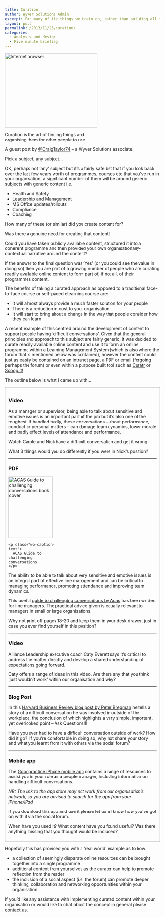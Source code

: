 ```yaml
---
title: Curation
author: Wyver Solutions Admin
excerpt: For many of the things we train on, rather than building all the content ourselves, could we instead take publicly available content, structured it into a coherent programme and then provide our own organisationally-contextual narrative around the content? Craig Taylor explores the question.
layout: post
permalink: /2013/11/25/curation/
categories:
  - Analysis and design
  - Five minute briefing
---
```

<div id="attachment_915" style="width: 310px" class="wp-caption alignright">
  <a href="http://www.wyversolutions.co.uk/cms/wp-content/uploads/2013/11/Internet1.jpg"><img class="size-medium wp-image-915" alt="Internet browser" src="http://www.wyversolutions.co.uk/cms/wp-content/uploads/2013/11/Internet1-300x241.jpg" width="300" height="241" /></a>
  
  <p class="wp-caption-text">
    Curation is the art of finding things and organising them for other people to use.
  </p>
</div>

<p dir="ltr">
  A guest post by <a href="https://twitter.com/CraigTaylor74" target="_blank">@CraigTaylor74</a> &#8211; a Wyver Solutions associate.
</p>

<p dir="ltr">
  Pick a subject, any subject&#8230;
</p>

<p dir="ltr">
  OK, perhaps not &#8216;any&#8217; subject but it&#8217;s a fairly safe bet that if you look back over the last few years worth of programmes, courses etc that you&#8217;ve run in your organisation, a significant number of them will be around generic subjects with generic content i.e.
</p>

  * Health and Safety
  * Leadership and Management
  * MS Office updates/rollouts
  * Compliance
  * Coaching

<p dir="ltr">
  How many of these (or similar) did you create content for?
</p>

<p dir="ltr">
  Was there a genuine need for creating that content?
</p>

<p dir="ltr">
  Could you have taken publicly available content, structured it into a coherent programme and then provided your own organisationally-contextual narrative around the content?
</p>

<p dir="ltr">
  If the answer to the final question was ‘Yes’ (or you could see the value in doing so) then you are part of a growing number of people who are curating readily available online content to form part of, if not all, of their programmes content.
</p>

<p dir="ltr">
  The benefits of taking a curated approach as opposed to a traditional face-to-face course or self-paced elearning course are:
</p>

  * It will almost always provide a much faster solution for your people
  * There is a reduction in cost to your organisation
  * It will start to bring about a change in the way that people consider how they can learn

<p dir="ltr">
  A recent example of this centred around the development of content to support people having &#8216;difficult conversations&#8217;. Given that the general principles and approach to this subject are fairly generic, it was decided to curate readily available online content and use it to form an online programme within a Learning Management System (which is also where the forum that is mentioned below was contained), however the content could just as easily be contained on an intranet page, a PDF or email (forgoing perhaps the forum) or even within a purpose built tool such as <a href="http://www.curatr3.com/">Curatr</a> or <a href="http://www.scoop.it/">Scoop.it!</a>
</p>

<p dir="ltr">
  The outline below is what I came up with&#8230;
</p>

<div style="border: 1px solid #aaa; padding: 10px;">
  <h3>
    Video
  </h3>
  
  <p>
    As a manager or supervisor, being able to talk about sensitive and emotive issues is an important part of the job but it&#8217;s also one of the toughest. If handled badly, these conversations &#8211; about performance, conduct or personal matters &#8211; can damage team dynamics, lower morale and badly effect levels of attendance and performance.
  </p>
  
  <p dir="ltr">
    Watch Carole and Nick have a difficult conversation and get it wrong.
  </p>
  
  <p dir="ltr">
  </p>
  
  <p dir="ltr">
    What 3 things would you do differently if you were in Nick&#8217;s position?
  </p>
  
  <hr />
  
  <h3>
    PDF
  </h3>
  
  <div id="attachment_908" style="width: 153px" class="wp-caption alignright">
    <a href="http://www.wyversolutions.co.uk/cms/wp-content/uploads/2013/11/Screen-Shot-2013-11-25-at-10.25.22.png"><img class="size-medium wp-image-908" alt="ACAS Guide to challenging conversations book cover" src="http://www.wyversolutions.co.uk/cms/wp-content/uploads/2013/11/Screen-Shot-2013-11-25-at-10.25.22-214x300.png" width="143" height="200" /></a>
    
    <p class="wp-caption-text">
      ACAS Guide to challenging conversations
    </p>
  </div>
  
  <p>
    The ability to be able to talk about very sensitive and emotive issues is an integral part of effective line management and can be critical to managing performance, promoting attendance and improving team dynamics.
  </p>
  
  <p dir="ltr">
    This useful <a href="http://www.acas.org.uk/media/pdf/9/1/Challenging_conversations_and_how_to_manage_them_APRIL-2012.pdf" target="_blank">guide to challenging conversations by Acas</a> has been written for line managers. The practical advice given is equally relevant to managers in small or large organisations.
  </p>
  
  <p dir="ltr">
    Why not print off pages 18-20 and keep them in your desk drawer, just in case you ever find yourself in this position?
  </p>
  
  <hr />
  
  <h3>
    Video
  </h3>
  
  <p>
    Alliance Leadership executive coach Caty Everett says it&#8217;s critical to address the matter directly and develop a shared understanding of expectations going forward.
  </p>
  
  <p dir="ltr">
  </p>
  
  <p dir="ltr">
    Caty offers a range of ideas in this video. Are there any that you think ‘just wouldn&#8217;t work’ within our organisation and why?
  </p>
  
  <hr />
  
  <h3>
    Blog Post
  </h3>
  
  <p>
    In this <a href="http://blogs.hbr.org/2009/10/the-martial-art-of-difficult-c/">Harvard Business Review blog post by Peter Bregman</a> he tells a story of a difficult conversation he was involved in outside of the workplace, the conclusion of which highlights a very simple, important, yet overlooked point – Ask Questions!!!
  </p>
  
  <p dir="ltr">
    Have you ever had to have a difficult conversation outside of work? How did it go?  If you&#8217;re comfortable in doing so, why not share your story and what you learnt from it with others via the social forum?
  </p>
  
  <hr />
  
  <h3>
    Mobile app
  </h3>
  
  <p>
    The <a href="http://www.goodpractice.com/iphone/">Goodpractice iPhone mobile app</a> contains a range of resources to assist you in your role as a people manager, including information on handling difficult conversations.
  </p>
  
  <p dir="ltr">
    <em>NB: The link to the app store may not work from our organisation’s network, so you are advised to search for the app from your iPhone/iPad</em>
  </p>
  
  <p dir="ltr">
    If you download this app and use it please let us all know how you&#8217;ve got on with it via the social forum.
  </p>
  
  <p dir="ltr">
    When have you used it? What content have you found useful? Was there anything missing that you thought would be included?
  </p>
  

  
  
  
  
</div>

<p dir="ltr">
  Hopefully this has provided you with a ‘real world’ example as to how:
</p>

  * a collection of seemingly disparate online resources can be brought together into a single programme
  * additional context from yourselves as the curator can help to promote reflection from the reader
  * the inclusion of a social aspect (i.e. the forum) can promote deeper thinking, collaboration and networking opportunities within your organisation

<p dir="ltr">
  If you’d like any assistance with implementing curated content within your organisation or would like to chat about the concept in general please <a href="http://www.wyversolutions.co.uk/cms/contact-us/">contact us.</a>
</p>